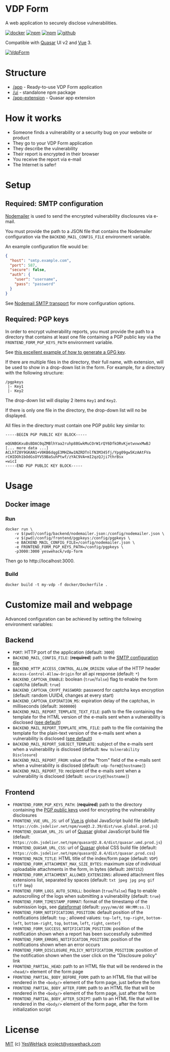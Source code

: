 # VDP Form

A web application to securely disclose vulnerabilities.

[![docker](https://img.shields.io/docker/v/yeswehack/vdp-form?label=yeswehack%2Fvdp-form&logo=docker&sort=semver&style=flat-square)](https://hub.docker.com/r/yeswehack/vdp-form)
[![npm](https://img.shields.io/npm/v/quasar-ui-vdp-form?label=quasar-ui-vdp-form&logo=npm&style=flat-square)](https://www.npmjs.com/package/quasar-ui-vdp-form/)
[![npm](https://img.shields.io/npm/v/quasar-app-extension-vdp-form?label=quasar-app-extension-vdp-form&logo=npm&style=flat-square)](https://www.npmjs.com/package/quasar-app-extension-vdp-form/)
[![github](https://img.shields.io/badge/GitHub-yeswehack%2Fvdp--form-informational?logo=github&style=flat-square)](https://github.com/yeswehack/vdp-form)

Compatible with [Quasar](https://quasar.dev/) UI v2 and [Vue](https://vuejs.org/) 3.

[![VdpForm](https://raw.githubusercontent.com/yeswehack/vdp-form/master/ui/docs/screenshot-preview.png)](https://raw.githubusercontent.com/yeswehack/vdp-form/master/ui/docs/screenshot.png)

# Structure
* [/app](app) - Ready-to-use VDP Form application
* [/ui](ui) - standalone npm package
* [/app-extension](app-extension) - Quasar app extension

# How it works
- Someone finds a vulnerability or a security bug on your website or product
- They go to your VDP Form application
- They describe the vulnerability
- Their report is encrypted in their browser
- You receive the report via e-mail
- The Internet is safer!

# Setup

## Required: SMTP configuration

[Nodemailer](https://nodemailer.com) is used to send the encrypted vulnerability disclosures via e-mail.

You must provide the path to a JSON file that contains the Nodemailer configuration via the `BACKEND_MAIL_CONFIG_FILE` environment variable.

An example configuration file would be:

```json
{
  "host": "smtp.example.com",
  "port": 587,
  "secure": false,
  "auth": {
    "user": "username",
    "pass": "password"
  }
}
```

See [Nodemail SMTP transport](https://nodemailer.com/smtp/) for more configuration options.

## Required: PGP keys

In order to encrypt vulnerability reports, you must provide the path to a directory that contains at least one file containing a PGP public key via the `FRONTEND_FORM_PGP_KEYS_PATH` environment variable.

See [this excellent example of how to generate a GPG key](https://docs.github.com/en/authentication/managing-commit-signature-verification/generating-a-new-gpg-key).

If there are multiple files in the directory, their full name, with extension, will be used to show in a drop-down list in the form.
For example, for a directory with the following structure:
```
/pgpkeys
 |- Key1
 |- Key2
```
The drop-down list will display 2 items `Key1` and `Key2`.

If there is only one file in the directory, the drop-down list will no be displayed.

All files in the directory must contain one PGP public key similar to:
```
-----BEGIN PGP PUBLIC KEY BLOCK-----

mQGNBGKxuBsBDAC0qZMBlhYaa2ruhp88GwkMuCOrW1rQY6DfkORvKjetwvwxMwBJ
[... more data ...]
ACLhTZ0Y9GKAN1+V0KB6dqgE3MHZAw1NZRDTnlfN3M345fj/Ypg09gw5KzAAtFVa
rCHIDOh1bOdGsOYVS9BaSuhPtwf/zYAC9VA+mI2qzQJji7thrBsx
=wicI
-----END PGP PUBLIC KEY BLOCK-----
```

# Usage

## Docker image

### Run
```shell
docker run \
    -v $(pwd)/config/backend/nodemailer.json:/config/nodemailer.json \
    -v $(pwd)/config/frontend/pgpkeys:/config/pgpkeys \
    -e BACKEND_MAIL_CONFIG_FILE=/config/nodemailer.json \
    -e FRONTEND_FORM_PGP_KEYS_PATH=/config/pgpkeys \
    -p3000:3000 yeswehack/vdp-form
```
Then go to http://localhost:3000.

### Build
```shell
docker build -t my-vdp -f docker/Dockerfile .
```

# Customize mail and webpage

Advanced configuration can be achieved by setting the following environment variables:

## Backend
- `PORT`: HTTP port of the application (default: `3000`)
- `BACKEND_MAIL_CONFIG_FILE`: (**required**) path to the [SMTP configuration file](#required-smtp-configuration)
- `BACKEND_HTTP_ACCESS_CONTROL_ALLOW_ORIGIN`: value of the HTTP header `Access-Control-Allow-Origin` for all api response (default: `*`)
- `BACKEND_CAPTCHA_ENABLE`: boolean (`true`/`false`) flag to enable the form captcha (default: `true`)
- `BACKEND_CAPTCHA_CRYPT_PASSWORD`: password for captcha keys encryption (default: random UUID4, changes at every start)
- `BACKEND_CAPTCHA_EXPIRATION_MS`: expiration delay of the captchas, in milliseconds (default: `3600000`)
- `BACKEND_MAIL_REPORT_TEMPLATE_TEXT_FILE`: path to the file containing the template for the HTML version of the e-mails sent when a vulnerability is disclosed ([see default](app/src/templates/mail-new-disclosure-html.txt))
- `BACKEND_MAIL_REPORT_TEMPLATE_HTML_FILE`: path to the file containing the template for the plain-text version of the e-mails sent when a vulnerability is disclosed ([see default](app/src/templates/mail-new-disclosure-text.txt))
- `BACKEND_MAIL_REPORT_SUBJECT_TEMPLATE`: subject of the e-mails sent when a vulnerability is disclosed (default: `New Vulnerability Disclosure`)
- `BACKEND_MAIL_REPORT_FROM`: value of the "from" field of the e-mails sent when a vulnerability is disclosed (default: `vdp-form@[hostname]`)
- `BACKEND_MAIL_REPORT_TO`: recipient of the e-mails sent when a vulnerability is disclosed (default: `security@[hostname]`)

## Frontend
- `FRONTEND_FORM_PGP_KEYS_PATH`: (**required**) path to the directory containing the [PGP public keys](#required-pgp-keys) used for encrypting the vulnerability disclosures
- `FRONTEND_VUE_URL_JS`: url of [Vue.js](https://vuejs.org) global JavaScript build file (default: `https://cdn.jsdelivr.net/npm/vue@3.2.39/dist/vue.global.prod.js`)
- `FRONTEND_QUASAR_URL_JS`: url of [Quasar](https://quasar.dev) global JavaScript build file (default: `https://cdn.jsdelivr.net/npm/quasar@2.8.4/dist/quasar.umd.prod.js`)
- `FRONTEND_QUASAR_URL_CSS`: url of [Quasar](https://quasar.dev) global CSS build file (default: `https://cdn.jsdelivr.net/npm/quasar@2.8.4/dist/quasar.prod.css`)
- `FRONTEND_MAIN_TITLE`: HTML title of the index/form page (default: `VDP`)
- `FRONTEND_FORM_ATTACHMENT_MAX_SIZE_BYTES`: maximum size of individual uploadable attachments in the form, in bytes (default: `2097152`)
- `FRONTEND_FORM_ATTACHMENT_ALLOWED_EXTENSIONS`: allowed attachment files extensions list, separated by spaces (default: `txt jpeg jpg png gif tiff bmp`)
- `FRONTEND_FORM_LOGS_AUTO_SCROLL`: boolean (`true`/`false`) flag to enable autoscrolling of the logs when submitting a vulnerability (default: `true`)
- `FRONTEND_FORM_TIMESTAMP_FORMAT`: format of the timestamp of the submission logs, see [dateformat](https://github.com/felixge/node-dateformat#mask-options) (default: `yyyy/mm/dd HH:MM:ss.l`)
- `FRONTEND_FORM_NOTIFICATIONS_POSITION`: default position of the notifications (default: `top` ; allowed values: `top-left`, `top-right`, `bottom-left`, `bottom-right`, `top`, `bottom`, `left`, `right`, `center`)
- `FRONTEND_FORM_SUCCESS_NOTIFICATION_POSITION`: position of the notification shown when a report has been successfully submitted
- `FRONTEND_FORM_ERRORS_NOTIFICATION_POSITION`: position of the notifications shown when an error occurs
- `FRONTEND_FORM_DISCLOSURE_POLICY_NOTIFICATION_POSITION`: position of the notification shown when the user click on the "Disclosure policy" link
- `FRONTEND_PARTIAL_HEAD`: path to an HTML file that will be rendered in the `<head/>` element of the form page
- `FRONTEND_PARTIAL_BODY_BEFORE_FORM`: path to an HTML file that will be rendered in the `<body/>` element of the form page, just before the form
- `FRONTEND_PARTIAL_BODY_AFTER_FORM`: path to an HTML file that will be rendered in the `<body/>` element of the form page, just after the form
- `FRONTEND_PARTIAL_BODY_AFTER_SCRIPT`: path to an HTML file that will be rendered in the `<body/>` element of the form page, after the form initialization script

# License
[MIT](https://raw.githubusercontent.com/yeswehack/vdp-form/master/LICENSE) (c) [YesWeHack](https://www.yeswehack.com/) project@yeswehack.com
